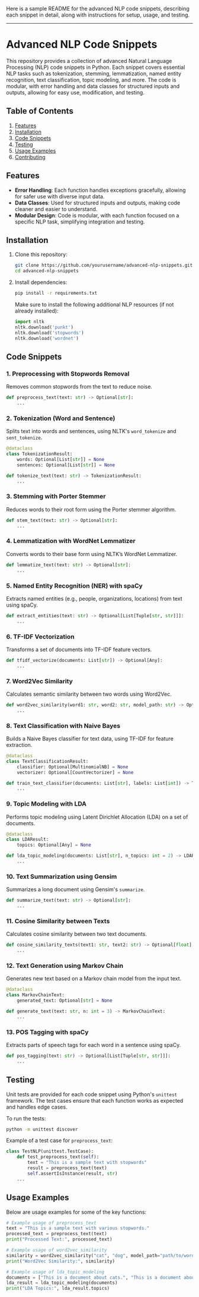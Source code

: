 Here is a sample README for the advanced NLP code snippets, describing each snippet in detail, along with instructions for setup, usage, and testing.

---

# Advanced NLP Code Snippets

This repository provides a collection of advanced Natural Language Processing (NLP) code snippets in Python. Each snippet covers essential NLP tasks such as tokenization, stemming, lemmatization, named entity recognition, text classification, topic modeling, and more. The code is modular, with error handling and data classes for structured inputs and outputs, allowing for easy use, modification, and testing.

## Table of Contents

1. [Features](#features)
2. [Installation](#installation)
3. [Code Snippets](#code-snippets)
4. [Testing](#testing)
5. [Usage Examples](#usage-examples)
6. [Contributing](#contributing)

## Features

- **Error Handling**: Each function handles exceptions gracefully, allowing for safer use with diverse input data.
- **Data Classes**: Used for structured inputs and outputs, making code cleaner and easier to understand.
- **Modular Design**: Code is modular, with each function focused on a specific NLP task, simplifying integration and testing.

## Installation

1. Clone this repository:
   ```bash
   git clone https://github.com/yourusername/advanced-nlp-snippets.git
   cd advanced-nlp-snippets
   ```
2. Install dependencies:
   ```bash
   pip install -r requirements.txt
   ```
   Make sure to install the following additional NLP resources (if not already installed):
   ```python
   import nltk
   nltk.download('punkt')
   nltk.download('stopwords')
   nltk.download('wordnet')
   ```

## Code Snippets

### 1. Preprocessing with Stopwords Removal
Removes common stopwords from the text to reduce noise.

```python
def preprocess_text(text: str) -> Optional[str]:
    ...
```

### 2. Tokenization (Word and Sentence)
Splits text into words and sentences, using NLTK's `word_tokenize` and `sent_tokenize`.

```python
@dataclass
class TokenizationResult:
    words: Optional[List[str]] = None
    sentences: Optional[List[str]] = None

def tokenize_text(text: str) -> TokenizationResult:
    ...
```

### 3. Stemming with Porter Stemmer
Reduces words to their root form using the Porter stemmer algorithm.

```python
def stem_text(text: str) -> Optional[str]:
    ...
```

### 4. Lemmatization with WordNet Lemmatizer
Converts words to their base form using NLTK’s WordNet Lemmatizer.

```python
def lemmatize_text(text: str) -> Optional[str]:
    ...
```

### 5. Named Entity Recognition (NER) with spaCy
Extracts named entities (e.g., people, organizations, locations) from text using spaCy.

```python
def extract_entities(text: str) -> Optional[List[Tuple[str, str]]]:
    ...
```

### 6. TF-IDF Vectorization
Transforms a set of documents into TF-IDF feature vectors.

```python
def tfidf_vectorize(documents: List[str]) -> Optional[Any]:
    ...
```

### 7. Word2Vec Similarity
Calculates semantic similarity between two words using Word2Vec.

```python
def word2vec_similarity(word1: str, word2: str, model_path: str) -> Optional[float]:
    ...
```

### 8. Text Classification with Naive Bayes
Builds a Naive Bayes classifier for text data, using TF-IDF for feature extraction.

```python
@dataclass
class TextClassificationResult:
    classifier: Optional[MultinomialNB] = None
    vectorizer: Optional[CountVectorizer] = None

def train_text_classifier(documents: List[str], labels: List[int]) -> TextClassificationResult:
    ...
```

### 9. Topic Modeling with LDA
Performs topic modeling using Latent Dirichlet Allocation (LDA) on a set of documents.

```python
@dataclass
class LDAResult:
    topics: Optional[Any] = None

def lda_topic_modeling(documents: List[str], n_topics: int = 2) -> LDAResult:
    ...
```

### 10. Text Summarization using Gensim
Summarizes a long document using Gensim's `summarize`.

```python
def summarize_text(text: str) -> Optional[str]:
    ...
```

### 11. Cosine Similarity between Texts
Calculates cosine similarity between two text documents.

```python
def cosine_similarity_texts(text1: str, text2: str) -> Optional[float]:
    ...
```

### 12. Text Generation using Markov Chain
Generates new text based on a Markov chain model from the input text.

```python
@dataclass
class MarkovChainText:
    generated_text: Optional[str] = None

def generate_text(text: str, n: int = 3) -> MarkovChainText:
    ...
```

### 13. POS Tagging with spaCy
Extracts parts of speech tags for each word in a sentence using spaCy.

```python
def pos_tagging(text: str) -> Optional[List[Tuple[str, str]]]:
    ...
```

## Testing

Unit tests are provided for each code snippet using Python's `unittest` framework. The test cases ensure that each function works as expected and handles edge cases.

To run the tests:

```bash
python -m unittest discover
```

Example of a test case for `preprocess_text`:

```python
class TestNLP(unittest.TestCase):
    def test_preprocess_text(self):
        text = "This is a sample text with stopwords"
        result = preprocess_text(text)
        self.assertIsInstance(result, str)
    ...
```

## Usage Examples

Below are usage examples for some of the key functions:

```python
# Example usage of preprocess_text
text = "This is a sample text with various stopwords."
processed_text = preprocess_text(text)
print("Processed Text:", processed_text)

# Example usage of word2vec_similarity
similarity = word2vec_similarity("cat", "dog", model_path="path/to/word2vec.bin")
print("Word2Vec Similarity:", similarity)

# Example usage of lda_topic_modeling
documents = ["This is a document about cats.", "This is a document about dogs."]
lda_result = lda_topic_modeling(documents)
print("LDA Topics:", lda_result.topics)
```
